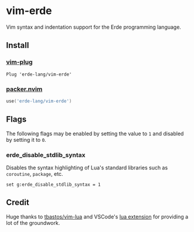 # vim-erde

Vim syntax and indentation support for the Erde programming language.

## Install

### [vim-plug](https://github.com/junegunn/vim-plug)

```vim
Plug 'erde-lang/vim-erde'
```

### [packer.nvim](https://github.com/wbthomason/packer.nvim)

```lua
use('erde-lang/vim-erde')
```

## Flags

The following flags may be enabled by setting the value to `1` and disabled by
setting it to `0`.

### erde_disable_stdlib_syntax

Disables the syntax highlighting of Lua's standard libraries such as `coroutine`, `package`, etc.

```vimscript
set g:erde_disable_stdlib_syntax = 1
```

## Credit

Huge thanks to [tbastos/vim-lua](https://github.com/tbastos/vim-lua) and
VSCode's [lua extension](https://github.com/microsoft/vscode/blob/main/extensions/lua/syntaxes/lua.tmLanguage.json)
for providing a lot of the groundwork.
